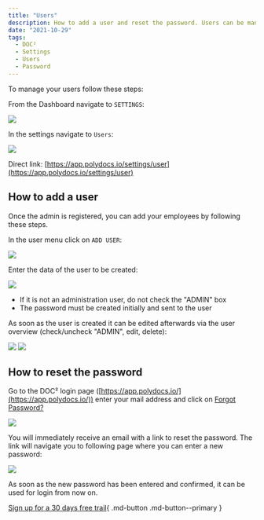 ```yaml
---
title: "Users"
description: How to add a user and reset the password. Users can be managed in User Settings. Find all options here.
date: "2021-10-29"
tags:
  - DOC²
  - Settings
  - Users
  - Password
---
```


To manage your users follow these steps:

From the Dashboard navigate to `SETTINGS`:

![](/_images/doc2/DOC2_Dashboard_Settings.png)

In the settings navigate to `Users`:

![](/_images/doc2/DOC2_settings_users.png)

Direct link: [https://app.polydocs.io/settings/user](https://app.polydocs.io/settings/user)

## How to add a user

Once the admin is registered, you can add your employees by following these steps.

In the user menu click on `ADD USER`:

![](/_images/doc2/DOC2_settings_add-user.png)

Enter the data of the user to be created:

![](/_images/doc2/Users_4.png)

- If it is not an administration user, do not check the "ADMIN" box
- The password must be created initially and sent to the user

As soon as the user is created it can be edited afterwards via the user overview (check/uncheck "ADMIN", edit, delete):

![](/_images/doc2/Users_5.1.png)
![](/_images/doc2/Users_5.2.png)

## How to reset the password

Go to the DOC² login page ([https://app.polydocs.io/](https://app.polydocs.io/)) enter your mail address and click on <ins>Forgot Password?</ins>

![](/_images/doc2/Users_6.png)

You will immediately receive an email with a link to reset the password. The link will navigate you to following page where you can enter a new password:

![](/_images/doc2/Users_7.png)

As soon as the new password has been entered and confirmed, it can be used for login from now on.


[Sign up for a 30 days free trail](https://polydocs.io/free-trail/){ .md-button .md-button--primary }
